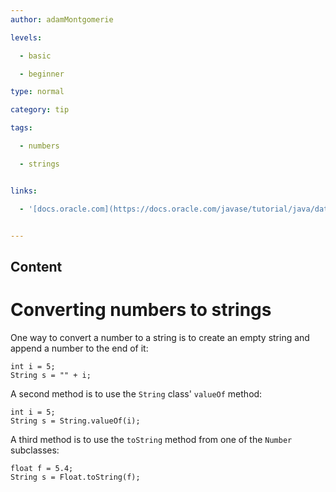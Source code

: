 ```yaml
---
author: adamMontgomerie

levels:

  - basic

  - beginner

type: normal

category: tip

tags:

  - numbers

  - strings


links:

  - '[docs.oracle.com](https://docs.oracle.com/javase/tutorial/java/data/converting.html){website}'


---
```

## Content
# Converting numbers to strings

One way to convert a number to a string is to create an empty string and append a number to the end of it:
```
int i = 5;
String s = "" + i;
```
A second method is to use the `String` class' `valueOf` method:
```
int i = 5;
String s = String.valueOf(i);
```
A third method is to use the `toString` method from one of the `Number` subclasses:
```
float f = 5.4;
String s = Float.toString(f);
```

